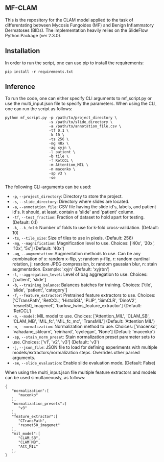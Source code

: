 ## MF-CLAM
This is the repository for the CLAM model applied to the task of differentating between Mycosis Fungoides (MF) and Benign Inflammatory Dermatoses (BIDs). The implementation heavily relies on the SlideFlow Python Package (ver 2.3.0).

## Installation
In order to run the script, one can use pip to install the requirements:
```
pip install -r requirements.txt
```


## Inference
To run the code, one can either specify CLI arguments to mf_script.py or use the multi_input.json file to specify the parameters. When using the CLI, one can run the script as follows:

```
python mf_script.py -p /path/to/project_directory \
                    -s /path/to/slide_directory \
                    -a /path/to/annotation_file.csv \
                    -tf 0.1 \
                    -k 10 \
                    -ts 256 \
                    -mg 40x \
                    -ag xyjn \
                    -l patient \
                    -b tile \
                    -f RetCCL \
                    -m Attention_MIL \
                    -n macenko \
                    -sp v3 \
                    -se
```

The following CLI-arguments can be used:
- `-p`, `--project_directory`: Directory to store the project.
- `-s`, `--slide_directory`: Directory where slides are located.
- `-a`, `--annotation_file`: CSV file having the slide id's, labels, and patient id's. It should, at least, contain a 'slide' and 'patient' column.
- `-tf`, `--test_fraction`: Fraction of dataset to hold apart for testing. (Default: 0.1)
- `-k`, `--k_fold`: Number of folds to use for k-fold cross-validation. (Default: 10)
- `-ts`, `--tile_size`: Size of tiles to use in pixels. (Default: 256)
- `-mg`, `--magnification`: Magnification level to use. Choices: ['40x', '20x', '10x', '5x'] (Default: '40x')
- `-ag`, `--augmentation`: Augmentation methods to use. Can be any combination of x: random x-flip, y: random y-flip, r: random cardinal rotation, j: random JPEG compression, b: random gaussian blur, n: stain augmentation. Example: 'xyjn' (Default: 'xyjrbn')
- `-l`, `--aggregation_level`: Level of bag aggregation to use. Choices: ['patient', 'slide']
- `-b`, `--training_balance`: Balances batches for training. Choices: ['tile', 'slide', 'patient', 'category']
- `-f`, `--feature_extractor`: Pretrained feature extractors to use. Choices: ['CTransPath', 'RetCCL', 'HistoSSL', 'PLIP', 'SimCLR', 'DinoV2', 'resnet50_imagenet', 'barlow_twins_feature_extractor'] (Default: 'RetCCL')
- `-m`, `--model`: MIL model to use. Choices: ['Attention_MIL', 'CLAM_SB', 'CLAM_MB', 'MIL_fc', 'MIL_fc_mc', 'TransMIL'] (Default: 'Attention MIL')
- `-n`, `--normalization`: Normalization method to use. Choices: ['macenko', 'vahadane_sklearn', 'reinhard', 'cyclegan', 'None'] (Default: 'macenko')
- `-sp`, `--stain_norm_preset`: Stain normalization preset parameter sets to use. Choices: ['v1', 'v2', 'v3'] (Default: 'v3')
- `-j`, `--json_file`: JSON file to load for defining experiments with multiple models/extractors/normalization steps. Overrides other parsed arguments.
- `-se`, `--slide_evaluation`: Enable slide evaluation mode. (Default: False)

When using the multi_input.json file multiple feature extractors and models can be used simultaneously, as follows:
```
{
   "normalization":[
      "macenko"
   ],
   "normalization_presets":[
      "v3"
   ],
   "feature_extractor":[
      "CTransPath",
      "resnet50_imagenet"
   ],
   "mil_model":[
      "CLAM_SB",
      "CLAM_MB",
      "Att_MIL"
   ],
}    
```

